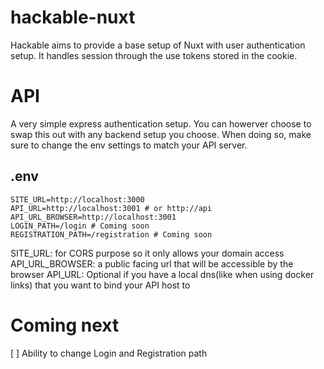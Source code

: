 # hackable-nuxt
Hackable aims to provide a base setup of Nuxt with user authentication setup. It handles session through the use tokens stored in the cookie.

# API
A very simple express authentication setup. You can howerver choose to swap this out with any backend setup you choose. When doing so, make sure to change the env settings to match your API server.

## .env

```
SITE_URL=http://localhost:3000
API_URL=http://localhost:3001 # or http://api
API_URL_BROWSER=http://localhost:3001
LOGIN_PATH=/login # Coming soon
REGISTRATION_PATH=/registration # Coming soon
```

SITE_URL: for CORS purpose so it only allows your domain access
API_URL_BROWSER: a public facing url that will be accessible by the browser
API_URL: Optional if you have a local dns(like when using docker links) that you want to bind your API host to

# Coming next
[ ] Ability to change Login and Registration path
